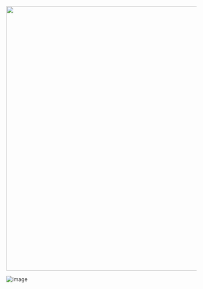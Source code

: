 <img src="https://github.com/mauritsvzb/IBM-Data-Science-Professional-Certificate/assets/13508894/871fab26-6d14-44cc-b236-df2c64015ed0.png" width="700" />

![image](https://github.com/mauritsvzb/IBM-Data-Science-Professional-Certificate/assets/13508894/871fab26-6d14-44cc-b236-df2c64015ed0)
